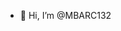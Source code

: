- 👋 Hi, I’m @MBARC132


<!---
MBARC132/MBARC132 is a ✨ special ✨ repository because its `README.md` (this file) appears on your GitHub profile.
You can click the Preview link to take a look at your changes.
--->
